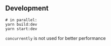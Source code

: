 ## Development

```shell
# in parallel:
yarn build:dev
yarn start:dev
```

`concurrently` is not used for better performance